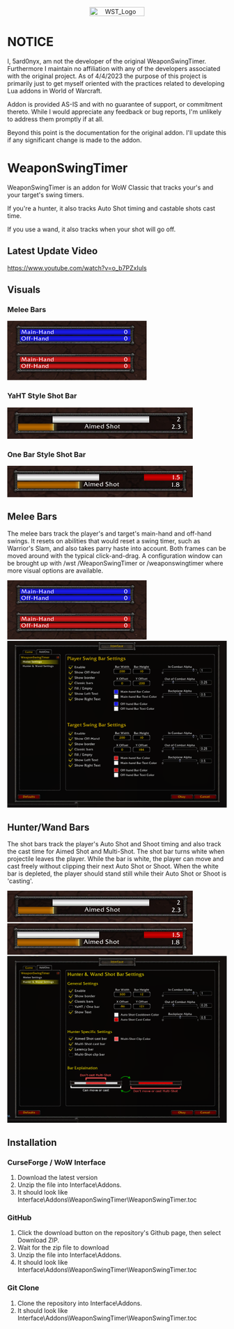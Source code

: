 <p align="center">
<img src="https://github.com/LeftHandedGlove/WeaponSwingTimerAddon/blob/master/Images/wst_logo_shadow.png?raw=true" width="50%" height="50%" title="WST_Logo" class="center">
</p>

# NOTICE
I, 5ard0nyx, am not the developer of the original WeaponSwingTimer. Furthermore I maintain no affiliation with any of the developers associated with the original project. As of 4/4/2023 the purpose of this project is primarily just to get myself oriented with the practices related to developing Lua addons in World of Warcraft.

Addon is provided AS-IS and with no guarantee of support, or commitment thereto. While I would appreciate any feedback or bug reports, I'm unlikely to address them promptly if at all.

Beyond this point is the documentation for the original addon. I'll update this if any significant change is made to the addon.

# WeaponSwingTimer
WeaponSwingTimer is an addon for WoW Classic that tracks your's and your target's swing timers.

If you're a hunter, it also tracks Auto Shot timing and castable shots cast time.

If you use a wand, it also tracks when your shot will go off.

## Latest Update Video
https://www.youtube.com/watch?v=o_b7PZxIuls

## Visuals
### Melee Bars
![alt text](Images/MeleeBars.png)
### YaHT Style Shot Bar
![alt text](Images/YaHTShotBar.png)
### One Bar Style Shot Bar
![alt text](Images/OneBarShotBar.png)

## Melee Bars
The melee bars track the player's and target's main-hand and off-hand swings.
It resets on abilities that would reset a swing timer, such as Warrior's Slam, and also takes parry haste into account.
Both frames can be moved around with the typical click-and-drag.
A configuration window can be brought up with /wst /WeaponSwingTimer or /weaponswingtimer where more visual options are available.

![alt text](Images/MeleeBars.png)
![alt text](Images/MeleeConfigWindow.png)

## Hunter/Wand Bars
The shot bars track the player's Auto Shot and Shoot timing and also track the cast time for Aimed Shot and Multi-Shot.
The shot bar turns white when projectile leaves the player.
While the bar is white, the player can move and cast freely without clipping their next Auto Shot or Shoot.
When the white bar is depleted, the player should stand still while their Auto Shot or Shoot is 'casting'.

![alt text](Images/YaHTShotBar.png)
![alt text](Images/OneBarShotBar.png)
![alt text](Images/HunterConfigWindow.png)

## Installation
### CurseForge / WoW Interface
1. Download the latest version
2. Unzip the file into Interface\Addons.
3. It should look like Interface\Addons\WeaponSwingTimer\WeaponSwingTimer.toc
### GitHub
1. Click the download button on the repository's Github page, then select Download ZIP.
2. Wait for the zip file to download
3. Unzip the file into Interface\Addons.
4. It should look like Interface\Addons\WeaponSwingTimer\WeaponSwingTimer.toc
### Git Clone
1. Clone the repository into Interface\Addons.
2. It should look like Interface\Addons\WeaponSwingTimer\WeaponSwingTimer.toc
